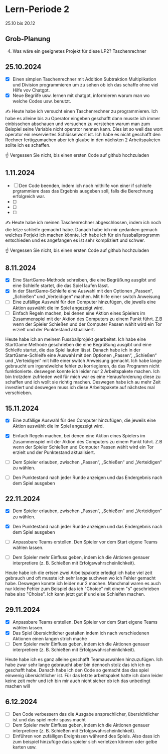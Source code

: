 
# Lern-Periode 2

25.10 bis 20.12

## Grob-Planung
4. Was wäre ein geeignetes Projekt für diese LP2? Taschenrechner

## 25.10.2024

- [x] Einen simplen Taschenrechner mit Addition Subtraktion Multiplikation und Division programmieren um zu sehen ob ich das schaffe ohne viel Hilfe vov Chatgpt.
- [x] Neue Begriife usw. lernen mit chatgpt, informieren warum man wo welche Codes usw. benutzt.

✍️ Heute habe ich versucht einen Taschenrechner zu programmieren. Ich habe es alleine bis zu Operator eingeben geschafft dann musste ich immer einbisschen abschauen und versuchen zu verstehen warum man zum Beispiel seine Variable nicht operator nennen kann. Dies ist so weil das wort operator ein reserviertes Schlüsselwort ist. Ich habe es nicht geschafft den Rechner fertigzumachen aber ich glaube in den nächsten 2 Arbeitspaketen sollte ich es schaffen.


☝️ Vergessen Sie nicht, bis einen ersten Code auf github hochzuladen

## 1.11.2024

- [ ] Den Code beenden, indem ich noch mithilfe von einer if schleife prgrammiere dass das Ergebnis ausgeben soll, falls die Berechnung erfolgreich war.
- [ ] 
- [ ] 
- [ ]

  
✍️ Heute habe ich meinen Taschenrechner abgeschlossen, indem ich noch die letze schleife gemachrt habe. Danach habe ich mir gedanken gemach welches Porjekt ich machen könnte. Ich habe ich für ein fussballprogrsmm entschieden und es angefangen es ist sehr kompliziert und schwer.

☝️ Vergessen Sie nicht, bis einen ersten Code auf github hochzuladen

## 8.11.2024

- [x] Eine StartGame-Methode schreiben, die eine Begrüßung ausgibt und eine Schleife startet, die das Spiel laufen lässt.
- [x] In der StartGame-Schleife eine Auswahl mit den Optionen „Passen“, „Schießen“ und „Verteidigen“ machen. Mit hilfe einer switch Anweisung
- [ ] Eine zufällige Auswahl für den Computer hinzufügen, die jeweils eine Aktion auswählt die im Spiel angezeigt wird.
- [ ] Einfach Regeln machen, bei denen eine Aktion eines Spielers im Zusammenspiel mit der Aktion des Computers zu einem Punkt führt. Z.B wenn der Spieler Schießen und der Computer Passen wählt wird ein Tor erzielt und der Punktestand aktualisiert.

Heute habe ich an meinem Fussballprojekt gearbeitet. Ich habe eine StartGame Methode geschrieben die eine Begrüßung ausgibt und eine Schleife startet, die das Spiel laufen lässt. Danach habe ich in der StartGame-Schleife eine Auswahl mit den Optionen „Passen“, „Schießen“ und „Verteidigen“ mit hilfe einer switch Anweisung gemacht. Ich habe lange gebraucht um irgendwelche fehler zu korriegieren, da das Programm nicht funktionierte. deswegen konnte ich leider nur 2 Arbeitspakete machen. Ich bin trotzdem zufrieden weil für mich war es eine Herausforderung diese zu schaffen und ich wollt sie richtig machen. Deswegen habe ich au mehr Zeit investiert und deswegen muss ich diese Arbeitspakete auf nächstes mal verschieben.

## 15.11.2024
- [x] Eine zufällige Auswahl für den Computer hinzufügen, die jeweils eine Aktion auswählt die im Spiel angezeigt wird.
- [x] Einfach Regeln machen, bei denen eine Aktion eines Spielers im Zusammenspiel mit der Aktion des Computers zu einem Punkt führt. Z.B wenn der Spieler Schießen und Computer Passen wählt wird ein Tor erzielt und der Punktestand aktualisiert.
- [ ] Dem Spieler erlauben, zwischen „Passen“, „Schießen“ und „Verteidigen“ zu wählen.
- [ ] Den Punktestand nach jeder Runde anzeigen und das Endergebnis nach dem Spiel ausgeben




## 22.11.2024
- [x] Dem Spieler erlauben, zwischen „Passen“, „Schießen“ und „Verteidigen“ zu wählen.
- [x] Den Punktestand nach jeder Runde anzeigen und das Endergebnis nach dem Spiel ausgeben
- [ ] Anpassbare Teams erstellen. Den Spieler vor dem Start eigene Teams wählen lassen.
- [ ] Dem Spieler mehr Einfluss geben, indem ich die Aktionen genauer interpretiere (z. B. Schießen mit Erfolgswahrscheinlichkeit).


Heute habe ich die ertsen zwei Arbeitspakete erledigt ich habe viel zeit gebrauch und oft musste ich sehr lange suchwen wo ich Fehler gemacht habe. Deswegen konnte ich leider nur 2 machen. Manchmal waren es auch nur kleine Fehler zum Beispiel das ich "Choice" mit einem "s" geschrieben habe also "Choise". Ich kann jetzt gut if und else Schleifen machen.


## 29.11.2024
- [x] Anpassbare Teams erstellen. Den Spieler vor dem Start eigene Teams wählen lassen.
- [x] Das Spiel übersichtlicher gestalten indem ich nach verschiedenen Aktionen einen langen strich mache
- [ ] Dem Spieler mehr Einfluss geben, indem ich die Aktionen genauer interpretiere (z. B. Schießen mit Erfolgswahrscheinlichkeit).

Heute habe ich es ganz alleine geschafft Teamauswahlen hinzuzufügen. Ich habe zwar sehr lange gebraucht aber bin dennoch stolz das ich ich es geschafft habe. Danach habe ich den Code so gemacht das das spiel einwenig übersichtlicher ist. Für das letzte arbeitspaket hatte ich dann leider keine zeit mehr und ich bin mir auch nicht sicher ob ich das unbedingt machen will

## 6.12.2024
- [ ] Den Code verbessern das die Ausgabe ansprechlicher, übersichtlicher ist und das spiel mehr spass macht
- [ ] Dem Spieler mehr Einfluss geben, indem ich die Aktionen genauer interpretiere (z. B. Schießen mit Erfolgswahrscheinlichkeit).
- [ ] Einführen von zufälligen Ereignissen während des Spiels. Also dass ich zum beispiel hinzufüge dass spieler sich verletzen können oder gelbe karten usw.
